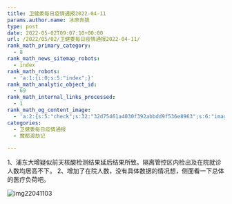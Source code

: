 ```yaml
---
title: 卫健委每日疫情通报2022-04-11
params.author.name: 冰原奔狼
type: post
date: 2022-05-02T09:07:10+00:00
url: /2022/05/02/卫健委每日疫情通报2022-04-11/
rank_math_primary_category:
  - 8
rank_math_news_sitemap_robots:
  - index
rank_math_robots:
  - 'a:1:{i:0;s:5:"index";}'
rank_math_analytic_object_id:
  - 69
rank_math_internal_links_processed:
  - 1
rank_math_og_content_image:
  - 'a:2:{s:5:"check";s:32:"32d75461a4030f392abbdd9f536e8963";s:6:"images";a:0:{}}'
categories:
  - 卫健委每日疫情通报
  - 魔都渡劫记

---
```

1、浦东大增疑似前天核酸检测结果延后结果所致。隔离管控区内检出及在院就诊人数均居高不下。
2、增加了在院人数，没有具体数据的情况想，侧面看一下总体的医疗负荷吧。

<img decoding="async" src="https://i0.wp.com/s2.loli.net/2022/05/02/uCTjM2psYbi19WO.jpg?w=640&#038;ssl=1" alt="img22041103" data-recalc-dims="1" />
